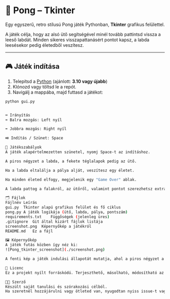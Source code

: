 # 🏓 Pong – Tkinter

Egy egyszerű, retro stílusú Pong játék Pythonban, **Tkinter** grafikus felülettel.

A játék célja, hogy az alsó ütő segítségével minél tovább pattintsd vissza a leeső labdát. Minden sikeres visszapattanásért pontot kapsz, a labda leesésekor pedig életedből veszítesz.

---

## 🎮 Játék indítása

1. Telepítsd a [Python](https://www.python.org/) (ajánlott: **3.10 vagy újabb**)
2. Klónozd vagy töltsd le a repót.
3. Navigálj a mappába, majd futtasd a játékot:

```bash
python gui.py


⌨️ Irányítás
⬅️ Balra mozgás: Left nyíl

➡️ Jobbra mozgás: Right nyíl

⏯️ Indítás / Szünet: Space

🧠 Játékszabályok
A játék alapértelmezetten szünetel, nyomj Space-t az indításhoz.

A piros négyzet a labda, a fekete téglalapok pedig az ütő.

Ha a labda eltalálja a pálya alját, veszítesz egy életet.

Ha minden életed elfogy, megjelenik egy "Game Over" ablak.

A labda pattog a falakról, az ütőről, valamint pontot szerezhetsz extra szögekkel való eltalálásért is.

🗂️ Fájlok
Fájlnév	Leírás
gui.py	Tkinter alapú grafikus felület és fő ciklus
pong.py	A játék logikája (ütő, labda, pálya, pontszám)
requirements.txt	Függőségek (jelenleg üres)
.gitignore	Git által kizárt fájlok listája
screenshot.png	Képernyőkép a játékról
README.md	Ez a fájl

🖼️ Képernyőkép
A játék futás közben így néz ki:
![Pong_tkinter_screenshot](./screenshot.png)

A fenti kép a játék indulási állapotát mutatja, ahol a piros négyzet a labda, a fekete téglalapok pedig az ütő.

📝 Licenc
Ez a projekt nyílt forráskódú. Terjeszthető, másolható, módosítható az MIT licenc feltételei szerint.

👨‍💻 Szerző
Készült saját tanulási és szórakozási célból.
Ha szeretnél hozzájárulni vagy ötleted van, nyugodtan nyiss issue-t vagy pull request-et!